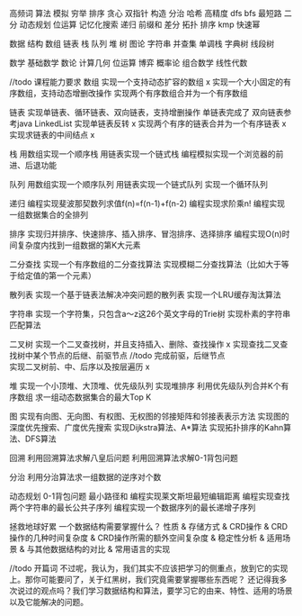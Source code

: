 高频词
算法
模拟 穷举 排序 贪心 双指针
构造 分治 哈希 高精度 dfs
bfs 最短路 二分 动态规划
位运算 记忆化搜索 递归 前缀和
差分 拓扑 排序 kmp 快速幂

数据 结构
数组 链表 栈 队列  堆 树
图论 字符串 并查集 单调栈
字典树 线段树

数学
基础数学 数论 计算几何 位运算
博弈 概率论 组合数学 线性代数


//todo 课程能力要求
数组
实现一个支持动态扩容的数组                  x
实现一个大小固定的有序数组，支持动态增删改操作
实现两个有序数组合并为一个有序数组

链表
实现单链表、循环链表、双向链表，支持增删操作   单链表完成了     双向链表参考java LinkedList
实现单链表反转                          x
实现两个有序的链表合并为一个有序链表        x
实现求链表的中间结点                      x

栈
用数组实现一个顺序栈
用链表实现一个链式栈
编程模拟实现一个浏览器的前进、后退功能

队列
用数组实现一个顺序队列
用链表实现一个链式队列
实现一个循环队列

递归
编程实现斐波那契数列求值f(n)=f(n-1)+f(n-2)
编程实现求阶乘n!
编程实现一组数据集合的全排列

排序
实现归并排序、快速排序、插入排序、冒泡排序、选择排序
编程实现O(n)时间复杂度内找到一组数据的第K大元素

二分查找
实现一个有序数组的二分查找算法
实现模糊二分查找算法（比如大于等于给定值的第一个元素）

散列表
实现一个基于链表法解决冲突问题的散列表
实现一个LRU缓存淘汰算法

字符串
实现一个字符集，只包含a～z这26个英文字母的Trie树
实现朴素的字符串匹配算法

二叉树
实现一个二叉查找树，并且支持插入、删除、查找操作    x
实现查找二叉查找树中某个节点的后继、前驱节点    //todo 完成前驱，后继节点  
实现二叉树前、中、后序以及按层遍历            x

堆
实现一个小顶堆、大顶堆、优先级队列
实现堆排序
利用优先级队列合并K个有序数组
求一组动态数据集合的最大Top K

图
实现有向图、无向图、有权图、无权图的邻接矩阵和邻接表表示方法
实现图的深度优先搜索、广度优先搜索
实现Dijkstra算法、A*算法
实现拓扑排序的Kahn算法、DFS算法

回溯
利用回溯算法求解八皇后问题
利用回溯算法求解0-1背包问题

分治
利用分治算法求一组数据的逆序对个数

动态规划
0-1背包问题
最小路径和
编程实现莱文斯坦最短编辑距离
编程实现查找两个字符串的最长公共子序列
编程实现一个数据序列的最长递增子序列



拯救地球好累
一个数据结构需要掌握什么？
性质 & 存储方式 & CRD操作 & CRD操作的几种时间复杂度 & CRD操作所需的额外空间复杂度 & 稳定性分析 & 适用场景 &
与其他数据结构的对比 & 常用语言的实现

//todo 开篇词
不过呢，我认为，我们其实不应该把学习的侧重点，放到它的实现上。那你可能要问了，关于红黑树，我们究竟需要掌握哪些东西呢？
还记得我多次说过的观点吗？我们学习数据结构和算法，要学习它的由来、特性、适用的场景以及它能解决的问题。


